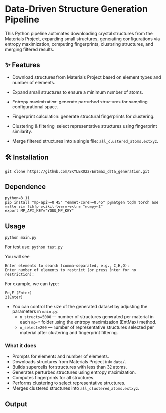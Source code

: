 #  Data-Driven Structure Generation Pipeline

This Python pipeline automates downloading crystal structures from the Materials Project, expanding small structures, generating configurations via entropy maximization, computing fingerprints, clustering structures, and merging filtered results.

## ✨ Features

- Download structures from Materials Project based on element types and number of elements.

- Expand small structures to ensure a minimum number of atoms.

- Entropy maximization: generate perturbed structures for sampling configurational space.

- Fingerprint calculation: generate structural fingerprints for clustering.

- Clustering & filtering: select representative structures using fingerprint similarity.

- Merge filtered structures into a single file: `all_clustered_atoms.extxyz`.

## 🛠️ Installation

```
git clone https://github.com/SKYLER022/Entmax_data_generation.git
```
## Dependence

```
python=3.11
pip install "mp-api>=0.45" "emmet-core>=0.45" pymatgen tqdm torch ase mattersim libfp scikit-learn-extra "numpy<2"
export MP_API_KEY="YOUR_MP_KEY"
```
## Usage

`python main.py`

For test use: `python test.py`

You will see
```
Enter elements to search (comma-separated, e.g., C,H,O):
Enter number of elements to restrict (or press Enter for no restriction):
```
For example, we can type:  
```
Fe,F (Enter)
2(Enter)
```

- You can control the size of the generated dataset by adjusting the parameters in `main.py`:
  - `n_structs=5000` — number of structures generated per material in each `mp-*` folder using the entropy maximization (EntMax) method.
  - `n_select=200` — number of representative structures selected per material after clustering and fingerprint filtering.

### What it does
- Prompts for elements and number of elements.
- Downloads structures from Materials Project into `data/`.
- Builds supercells for structures with less than 32 atoms.
- Generates perturbed structures using entropy maximization.
- Computes fingerprints for all structures.
- Performs clustering to select representative structures.
- Merges clustered structures into `all_clustered_atoms.extxyz`.

## Output







